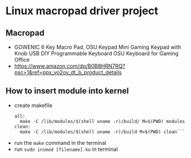 # Linux macropad driver project

## Macropad
- GOWENIC 6 Key Macro Pad, OSU Keypad Mini Gaming Keypad with Knob USB DIY Programmable Keyboard OSU Keyboard for Gaming Office
- https://www.amazon.com/dp/B0B8HRN7RQ?psc=1&ref=ppx_yo2ov_dt_b_product_details

## How to insert module into kernel
- create makefile
  ```obj-m = [filename].o
  all:
    make -C /lib/modules/$(shell uname -r)/build/ M=$(PWD) modules
  clean:
    make -C /lib/modules/$(shell uname -r)/build M=$(PWD) clean```
- run the `make` command in the terminal
- run `sudo insmod [filename].ko` in terminal
